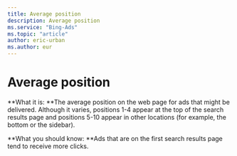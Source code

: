 ```yaml
---
title: Average position
description: Average position
ms.service: "Bing-Ads"
ms.topic: "article"
author: eric-urban
ms.author: eur
---
```


# Average position

**What it is: **The average position on the web page for ads that might be delivered. Although it varies, positions 1-4 appear at the top of the search results page and positions 5-10 appear in other locations (for example, the bottom or the sidebar).

**What you should know: **Ads that are on the first search results page tend to receive more clicks.


